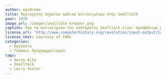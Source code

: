```yaml
---
author: epidrome
title: Περιηγητής πηγαίου κώδικα αντικειμένων στην Smalltalk 
year: 1978
image_url: /images/smalltalk-browser.png
caption: Όλα τα αντικείμενα του συστήματος Smalltalk είναι προσβάσιμα με την λειτουργία του *class browser* η οποία επιτρέπει την άμεση μετατροπή του αντίστοιχου κώδικα.
license_url: 'http://www.computerhistory.org/revolution/input-output/14/347/1859'
license_text: Courtesy of PARC
categories:
  - Εργαλεία 
  - Γλώσσες Προγραμματισμού 
tags:
  - Xerox Alto
  - Smalltalk
  - Larry Tesler 
---
```

